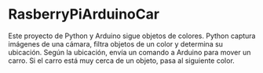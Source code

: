 # RasberryPiArduinoCar
Este proyecto de Python y Arduino sigue objetos de colores. Python captura imágenes de una cámara, filtra objetos de un color y determina su ubicación. Según la ubicación, envía un comando a Arduino para mover un carro. Si el carro está muy cerca de un objeto, pasa al siguiente color.
